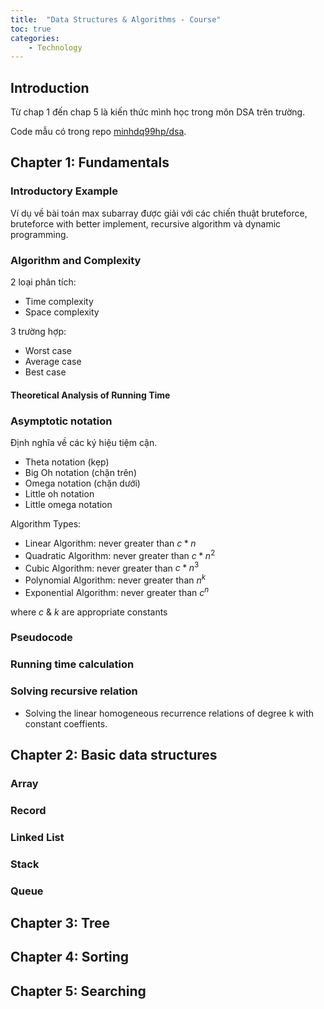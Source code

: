 ```yaml
---
title:  "Data Structures & Algorithms - Course"
toc: true
categories:
    - Technology
---
```


## Introduction
Từ chap 1 đến chap 5 là kiến thức mình học trong môn DSA trên trường.

Code mẫu có trong repo [minhdq99hp/dsa](www.github.com/minhdq99hp/dsa).

## Chapter 1: Fundamentals
### Introductory Example
Ví dụ về bài toán max subarray được giải với các chiến thuật bruteforce, bruteforce with better implement, recursive algorithm và dynamic programming.


### Algorithm and Complexity
2 loại phân tích:
- Time complexity
- Space complexity

3 trường hợp:
- Worst case
- Average case
- Best case

#### Theoretical Analysis of Running Time

### Asymptotic notation
Định nghĩa về các ký hiệu tiệm cận. 

- Theta notation (kẹp)
- Big Oh notation (chặn trên)
- Omega notation (chặn dưới)
- Little oh notation
- Little omega notation 

Algorithm Types:
- Linear Algorithm: never greater than $c*n$
- Quadratic Algorithm: never greater than $c*n^2$
- Cubic Algorithm: never greater than $c*n^3$
- Polynomial Algorithm: never greater than $n^k$
- Exponential Algorithm: never greater than $c^n$

where $c$ & $k$ are appropriate constants

### Pseudocode

### Running time calculation
### Solving recursive relation
- Solving the linear homogeneous recurrence relations of degree k with constant coeffients.


## Chapter 2: Basic data structures
### Array

### Record

### Linked List

### Stack

### Queue


## Chapter 3: Tree

## Chapter 4: Sorting

## Chapter 5: Searching
